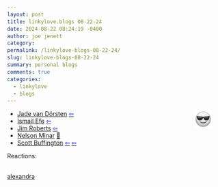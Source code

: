 ```yaml
---
layout: post
title: 𝚕𝚒𝚗𝚔𝚢𝚕𝚘𝚟𝚎.𝚋𝚕𝚘𝚐𝚜 𝟶𝟾-𝟸𝟸-𝟸𝟺
date: 2024-08-22 08:24:19 -0400
author: joe jenett
category: 
permalink: /linkylove-blogs-08-22-24/
slug: linkylove-blogs-08-22-24
summary: personal blogs
comments: true
categories:
  - linkylove
  - blogs
---
```

<img src="/images/eguy.png" alt="" style="position:relative;float:right;margin-right:24px;" width="42">
<ul class="linkylove">
	<li><a title="Jade van Dörsten" href="https://jade.van-dorsten.net/">Jade van Dörsten</a>  <a title="source" href="https://blogroll.club/"><span style="color:blue;">&#8678;</span></a></li>
	<li><a title="İsmail Efe's Blog Site" href="https://ismailefe.org/">İsmail Efe</a>  <a title="source" href="https://firechicken.club/"><span style="color:blue;">&#8678;</span></a></li>
	<li><a title="Noded – Where Your Concerns are Duly Noded 📷" href="https://noded.us/noded/">Jim Roberts</a>  <a title="a personal favorite 😎 linked again because I really like his latest photo" href="https://dwt-archives.joejenett.com/search/?s=noded"><span style="color:blue;">&#8678;</span></a></li>
	<li><a title="Some Bits: Nelson's Linkblog" href="https://www.somebits.com/linkblog/">Nelson Minar</a> <a title="source" href="https://pinboard.in/u:tdjones">📌</a></li>
	<li><a title="Iron_Geek" href="https://irongeek.net/">Scott Buffington</a>   <a title="source" href="https://dwt-archives.joejenett.com/10-23-20/"><span style="color:blue;">&#8678;</span></a> <a title="source" href="https://xn--sr8hvo.ws/directory"><span style="color:blue;">&#8678;</span></a></li>
</ul>
<div id="resultsp">Reactions: <br><p><a href="https://toot.community/@xandra@tilde.zone"><img src="https://webmention.io/avatar/static.toot.community/7f0ca490f2d9412de0c9813369735c50d5a128a30747b46e10e0aaa9599d2b29.png" alt="" width="48"><br>alexandra</a></p>  </div>


<a href="https://brid.gy/publish/mastodon"></a>
